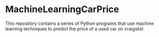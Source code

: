 # MachineLearningCarPrice
This repository contains a series of Python programs that use machine learning techniques to predict the price of a used car on craigslist. 
